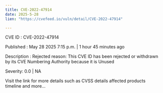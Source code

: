 ```yaml
---
title: CVE-2022-47914
date: 2025-5-28
lien: "https://cvefeed.io/vuln/detail/CVE-2022-47914"

---
```


CVE ID : CVE-2022-47914

Published :  May 28
2025
7:15 p.m. | 1 hour
45 minutes ago

Description : Rejected reason: This CVE ID has been rejected or withdrawn by its CVE Numbering Authority because it is Unused

Severity: 0.0 | NA

Visit the link for more details
such as CVSS details
affected products
timeline
and more...
